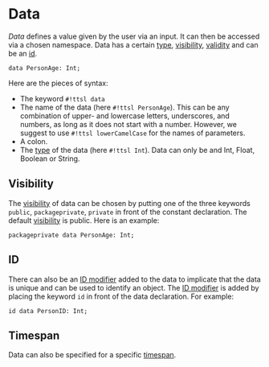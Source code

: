 # Data

_Data_ defines a value given by the user via an input. It can then be accessed via a chosen namespace. Data has a certain [type][types], [visibility][Visibility], [validity][Validity] and can be an [id][id].

```ttsl
data PersonAge: Int;
```

Here are the pieces of syntax:

- The keyword `#!ttsl data`
- The name of the data (here `#!ttsl PersonAge`). This can be any combination of upper- and lowercase letters, underscores, and numbers, as long as it does not start with a number. However, we suggest to use `#!ttsl lowerCamelCase` for the names of parameters.
- A colon.
- The [type][types] of the data (here `#!ttsl Int`). Data can only be and Int, Float, Boolean or String.

## Visibility

The [visibility][Visibility] of data can be chosen by putting one of the three keywords `public`, `packageprivate`, `private` in front of the constant declaration. The default [visibility][Visibility] is public. Here is an example:

```ttsl
packageprivate data PersonAge: Int;
```

## ID

There can also be an [ID modifier][id] added to the data to implicate that the data is unique and can be used to identify an object. The [ID modifier][id] is added by placing the keyword `id` in front of the data declaration. For example:

```ttsl
id data PersonID: Int;
```

## Timespan

Data can also be specified for a specific [timespan][timespan].

[types]: types.md
[id]: modifier.md#id
[Visibility]: modifier.md#visibility
[Validity]: validity.md
[timespan]: modifier.md#timespan
